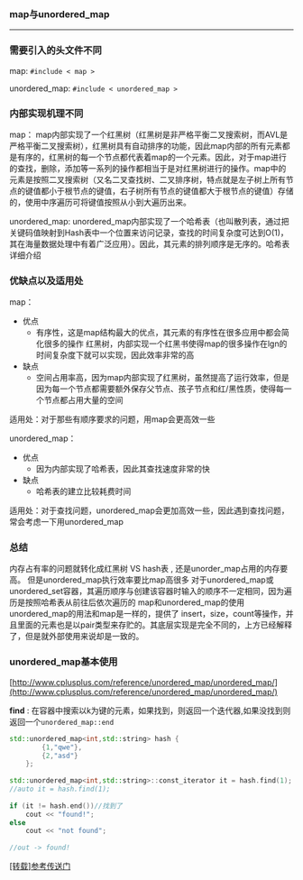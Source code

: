 ### map与unordered_map
--------

### 需要引入的头文件不同
map: `#include < map >`

unordered_map: `#include < unordered_map >`

### 内部实现机理不同

map： map内部实现了一个红黑树（红黑树是非严格平衡二叉搜索树，而AVL是严格平衡二叉搜索树），红黑树具有自动排序的功能，因此map内部的所有元素都是有序的，红黑树的每一个节点都代表着map的一个元素。因此，对于map进行的查找，删除，添加等一系列的操作都相当于是对红黑树进行的操作。map中的元素是按照二叉搜索树（又名二叉查找树、二叉排序树，特点就是左子树上所有节点的键值都小于根节点的键值，右子树所有节点的键值都大于根节点的键值）存储的，使用中序遍历可将键值按照从小到大遍历出来。

unordered_map: unordered_map内部实现了一个哈希表（也叫散列表，通过把关键码值映射到Hash表中一个位置来访问记录，查找的时间复杂度可达到O(1)，其在海量数据处理中有着广泛应用）。因此，其元素的排列顺序是无序的。哈希表详细介绍

### 优缺点以及适用处
map：

+ 优点
    + 有序性，这是map结构最大的优点，其元素的有序性在很多应用中都会简化很多的操作
红黑树，内部实现一个红黑书使得map的很多操作在lgn的时间复杂度下就可以实现，因此效率非常的高
+ 缺点
    + 空间占用率高，因为map内部实现了红黑树，虽然提高了运行效率，但是因为每一个节点都需要额外保存父节点、孩子节点和红/黑性质，使得每一个节点都占用大量的空间

适用处：对于那些有顺序要求的问题，用map会更高效一些

 

unordered_map：

+ 优点
    + 因为内部实现了哈希表，因此其查找速度非常的快
+ 缺点
    + 哈希表的建立比较耗费时间
    
适用处：对于查找问题，unordered_map会更加高效一些，因此遇到查找问题，常会考虑一下用unordered_map

### 总结

内存占有率的问题就转化成红黑树 VS hash表 , 还是unorder_map占用的内存要高。
但是unordered_map执行效率要比map高很多
对于unordered_map或unordered_set容器，其遍历顺序与创建该容器时输入的顺序不一定相同，因为遍历是按照哈希表从前往后依次遍历的
map和unordered_map的使用
unordered_map的用法和map是一样的，提供了 insert，size，count等操作，并且里面的元素也是以pair类型来存贮的。其底层实现是完全不同的，上方已经解释了，但是就外部使用来说却是一致的。

### unordered_map基本使用
[http://www.cplusplus.com/reference/unordered_map/unordered_map/](http://www.cplusplus.com/reference/unordered_map/unordered_map/) 

**find** : 在容器中搜索以k为键的元素，如果找到，则返回一个迭代器,如果没找到则返回一个`unordered_map::end`
```c++
std::unordered_map<int,std::string> hash {
        {1,"qwe"},
        {2,"asd"}
    };
    
std::unordered_map<int,std::string>::const_iterator it = hash.find(1);
//auto it = hash.find(1);
    
if (it != hash.end())//找到了
    cout << "found!";
else
    cout << "not found";
    
//out -> found!
```



[[转载]参考传送门](https://blog.csdn.net/qq_21997625/article/details/84672775) 

